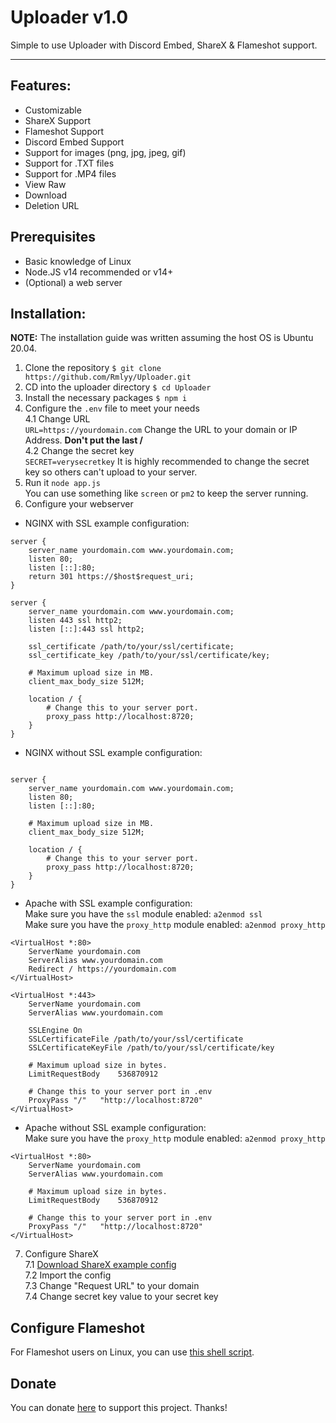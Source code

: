 # Uploader v1.0

Simple to use Uploader with Discord Embed, ShareX & Flameshot support.
***

## Features:
* Customizable
* ShareX Support
* Flameshot Support
* Discord Embed Support
* Support for images (png, jpg, jpeg, gif)
* Support for .TXT files
* Support for .MP4 files
* View Raw
* Download
* Deletion URL

## Prerequisites
* Basic knowledge of Linux
* Node.JS v14 recommended or v14+
* (Optional) a web server

## Installation:
**NOTE:** The installation guide was written assuming the host OS is Ubuntu 20.04.

1. Clone the repository
`$ git clone https://github.com/Rmlyy/Uploader.git`
2. CD into the uploader directory
`$ cd Uploader`
3. Install the necessary packages
`$ npm i`
4. Configure the `.env` file to meet your needs  
4.1 Change URL  
`URL=https://yourdomain.com` Change the URL to your domain or IP Address. **Don't put the last /**  
4.2 Change the secret key  
`SECRET=verysecretkey` It is highly recommended to change the secret key so others can't upload to your server.  
5. Run it
`node app.js`  
You can use something like `screen` or `pm2` to keep the server running.
6. Configure your webserver
* NGINX with SSL example configuration:
```
server {
    server_name yourdomain.com www.yourdomain.com;
    listen 80;
    listen [::]:80;
    return 301 https://$host$request_uri;
}

server {
    server_name yourdomain.com www.yourdomain.com;
    listen 443 ssl http2;
    listen [::]:443 ssl http2;

    ssl_certificate /path/to/your/ssl/certificate;
    ssl_certificate_key /path/to/your/ssl/certificate/key;

    # Maximum upload size in MB.
    client_max_body_size 512M;

    location / {
        # Change this to your server port.
        proxy_pass http://localhost:8720;
    }
}
```
* NGINX without SSL example configuration:
```

server {
    server_name yourdomain.com www.yourdomain.com;
    listen 80;
    listen [::]:80;

    # Maximum upload size in MB.
    client_max_body_size 512M;

    location / {
        # Change this to your server port.
        proxy_pass http://localhost:8720;
    }
}
```

* Apache with SSL example configuration:  
Make sure you have the `ssl` module enabled: `a2enmod ssl`   
Make sure you have the `proxy_http` module enabled: `a2enmod proxy_http`  
```
<VirtualHost *:80>
    ServerName yourdomain.com
    ServerAlias www.yourdomain.com
    Redirect / https://yourdomain.com
</VirtualHost>

<VirtualHost *:443>
    ServerName yourdomain.com
    ServerAlias www.yourdomain.com
    
    SSLEngine On
    SSLCertificateFile /path/to/your/ssl/certificate
    SSLCertificateKeyFile /path/to/your/ssl/certificate/key

    # Maximum upload size in bytes.
    LimitRequestBody    536870912

    # Change this to your server port in .env
    ProxyPass "/"   "http://localhost:8720"
</VirtualHost>
```
* Apache without SSL example configuration:  
Make sure you have the `proxy_http` module enabled: `a2enmod proxy_http`  
```
<VirtualHost *:80>
    ServerName yourdomain.com
    ServerAlias www.yourdomain.com

    # Maximum upload size in bytes.
    LimitRequestBody    536870912

    # Change this to your server port in .env
    ProxyPass "/"   "http://localhost:8720"
</VirtualHost>
```
7. Configure ShareX   
7.1 [Download ShareX example config](https://rmly.dev/uploader/config.sxcu)  
7.2 Import the config  
7.3 Change "Request URL" to your domain  
7.4 Change secret key value to your secret key  

## Configure Flameshot
For Flameshot users on Linux, you can use [this shell script](https://gist.github.com/Rmlyy/3d712dd1d5ed75416746f7657b3819fb).

## Donate
You can donate [here](https://rmly.dev/donate) to support this project. Thanks!